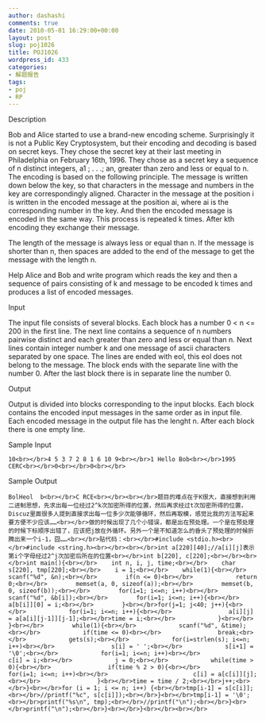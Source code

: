 ```yaml
---
author: dashashi
comments: true
date: 2010-05-01 16:29:00+00:00
layout: post
slug: poj1026
title: POJ1026
wordpress_id: 433
categories:
- 解题报告
tags:
- poj
- RP
---
```


Description

Bob and
Alice started to use a brand-new encoding scheme. Surprisingly it is
not a Public Key Cryptosystem, but their encoding and decoding is based
on secret keys. They chose the secret key at their last meeting in
Philadelphia on February 16th, 1996. They chose as a secret key a
sequence of n distinct integers, a1 ; . . .; an, greater than zero and
less or equal to n. The encoding is based on the following principle.
The message is written down below the key, so that characters in the
message and numbers in the key are correspondingly aligned. Character
in the message at the position i is written in the encoded message at
the position ai, where ai is the corresponding number in the key. And
then the encoded message is encoded in the same way. This process is
repeated k times. After kth encoding they exchange their message.
  

  
The length of the message is always less or equal than n. If the
message is shorter than n, then spaces are added to the end of the
message to get the message with the length n.
  

  
Help Alice and Bob and write program which reads the key and then a
sequence of pairs consisting of k and message to be encoded k times and
produces a list of encoded messages.   


Input

The
input file consists of several blocks. Each block has a number 0 < n
<= 200 in the first line. The next line contains a sequence of n
numbers pairwise distinct and each greater than zero and less or equal
than n. Next lines contain integer number k and one message of ascii
characters separated by one space. The lines are ended with eol, this
eol does not belong to the message. The block ends with the separate
line with the number 0. After the last block there is in separate line
the number 0. 

Output

Output
is divided into blocks corresponding to the input blocks. Each block
contains the encoded input messages in the same order as in input file.
Each encoded message in the output file has the lenght n. After each
block there is one empty line. 

Sample Input
    
    10<br></br>4 5 3 7 2 8 1 6 10 9<br></br>1 Hello Bob<br></br>1995 CERC<br></br>0<br></br>0<br></br>

Sample Output
    
    BolHeol  b<br></br>C RCE<br></br><br></br>题目的难点在于K很大，直接想到利用二进制思想，先求出每一位经过2^k次加密所得的位置，然后再求经过t次加密所得的位置，Discuz里面很多人提到直接求出每一位多少次能够循环，然后再取模，感觉比我的方法写起来要方便不少应该……<br></br>做的时候出现了几个小错误，都是出在预处理。一个是在预处理的时候下标顺序出错了，应该把j放在外循环。另外一个是不知道怎么的昏头了预处理的时候折腾出来一个i-1，囧……<br></br>贴代码：<br></br>#include <stdio.h><br></br>#include <string.h><br></br><br></br>int a[220][40];//a[i][j]表示第i个字母经过2^j次加密后所在的位置<br></br>int b[220], c[220];<br></br><br></br>int main(){<br></br>    int n, i, j, time;<br></br>    char s[220], tmp[220];<br></br>    i = 1;<br></br>    while(1){<br></br>        scanf("%d", &n);<br></br>        if(n <= 0)<br></br>            return 0;<br></br>        memset(a, 0, sizeof(a));<br></br>        memset(b, 0, sizeof(b));<br></br>        for(i=1; i<=n; i++)<br></br>            scanf("%d", &b[i]);<br></br>        for(i=1; i<=n; i++){<br></br>            a[b[i]][0] = i;<br></br>        }<br></br>for(j=1; j<40; j++){<br></br>            for(i=1; i<=n; i++){<br></br>                a[i][j] = a[a[i][j-1]][j-1];<br></br>time = i;<br></br>            }<br></br>        }<br></br>        while(1){<br></br>            scanf("%d", &time);<br></br>            if(time <= 0)<br></br>                break;<br></br>            gets(s);<br></br>            for(i=strlen(s); i<=n; i++)<br></br>                s[i] = ' ';<br></br>            s[i+1] = '\0';<br></br>            for(i=1; i<=n; i++)<br></br>                c[i] = i;<br></br>            j = 0;<br></br>            while(time > 0){<br></br>                if(time % 2 > 0){<br></br>                    for(i=1; i<=n; i++)<br></br>                        c[i] = a[c[i]][j];<br></br>                }<br></br>time = time / 2;<br></br>j++;<br></br>}<br></br>for (i = 1; i <= n; i++) {<br></br>tmp[i-1] = s[c[i]];<br></br>//printf("%c", s[c[i]]);<br></br>}<br></br>tmp[i-1] = '\0';<br></br>printf("%s\n", tmp);<br></br>//printf("\n");<br></br>}<br></br>printf("\n");<br></br>}<br></br>}<br></br><br></br>






